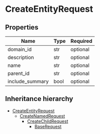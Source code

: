 

# CreateEntityRequest

## Properties

Name | Type | Required
-------- | -------- | --------
domain_id | str | optional
description | str | optional
name | str | optional
parent_id | str | optional
include_summary | bool | optional




## Inheritance hierarchy


* [CreateEntityRequest](CreateEntityRequest.md)
    * [CreateNamedRequest](CreateNamedRequest.md)
        * [CreateChildRequest](CreateChildRequest.md)
            * [BaseRequest](BaseRequest.md)
